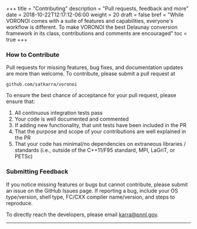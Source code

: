 +++
title = "Contributing"
description = "Pull requests, feedback and more"
date = 2018-10-22T12:17:12-06:00
weight = 20
draft = false
bref = "While VORONOI comes with a suite of features and capabilities, everyone's workflow is different. To make VORONOI the best Delaunay conversion framework in its class, contributions and comments are encouraged"
toc = true
+++

### How to Contribute ###

Pull requests for missing features, bug fixes, and documentation updates are more than welcome. To contribute, please submit a pull request at

    github.com/satkarra/voronoi

To ensure the best chance of acceptance for your pull request, please ensure that:

1. All continuous integration tests pass
2. Your code is well documented and commented
3. If adding new functionality, that unit tests have been included in the PR
4. That the purpose and scope of your contributions are well explained in the PR
5. That your code has minimal/no dependencies on extraneous libraries / standards (i.e., outside of the C++11/F95 standard, MPI, LaGriT, or PETSc)

### Submitting Feedback ###

If you notice missing features or bugs but cannot contribute, please submit an issue on the GitHub Issues page. If reporting a bug, include your OS type/version, shell type, FC/CXX compiler name/version, and steps to reproduce.

To directly reach the developers, please email [karra@pnnl.gov](mailto:karra@pnnl.gov).


------------------------------------
